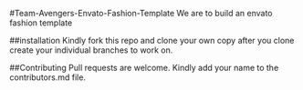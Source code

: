 #Team-Avengers-Envato-Fashion-Template
We are to build an envato fashion template


##installation
Kindly fork this repo and clone your own copy after you clone create your individual branches to work on.


##Contributing
Pull requests are welcome. Kindly add your name to the contributors.md file.

